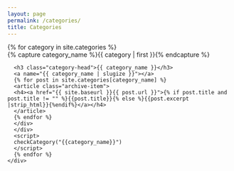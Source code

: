 ```yaml
---
layout: page
permalink: /categories/
title: Categories
---
```



<div id="archives">
  <script type="text/javascript">
    function checkCategory(cat_name){
      if(window.location.hash) {
        var cat = window.location.hash.substring(1);
        if (cat !== cat_name){
          document.getElementById("#"+cat_name).style.display = "none";
        }
      }
    }

  </script>
  {% for category in site.categories %}
  <div class="archive-group">
    {% capture category_name %}{{ category | first }}{% endcapture %}
    <div id="#{{ category_name | slugize }}">

      <h3 class="category-head">{{ category_name }}</h3>
      <a name="{{ category_name | slugize }}"></a>
      {% for post in site.categories[category_name] %}
      <article class="archive-item">
      <h4><a href="{{ site.baseurl }}{{ post.url }}">{% if post.title and post.title != "" %}{{post.title}}{% else %}{{post.excerpt |strip_html}}{%endif%}</a></h4>
      </article>
      {% endfor %}
      </div>
      </div>
      <script>
      checkCategory("{{category_name}}")
      </script>
      {% endfor %}
    </div>